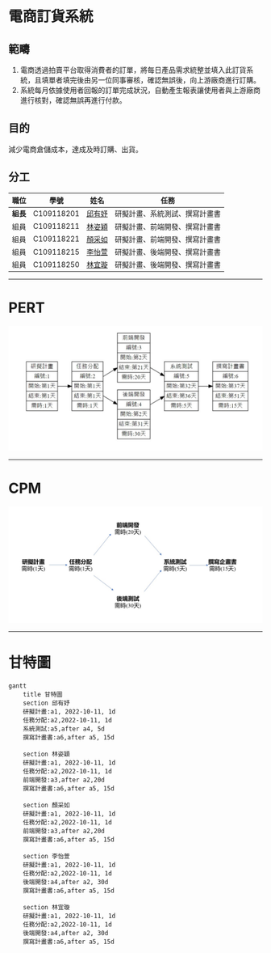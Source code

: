 # 電商訂貨系統

## 範疇
1. 電商透過拍賣平台取得消費者的訂單，將每日產品需求統整並填入此訂貨系統，且填單者填完後由另一位同事審核，確認無誤後，向上游廠商進行訂購。
2. 系統每月依據使用者回報的訂單完成狀況，自動產生報表讓使用者與上游廠商進行核對，確認無誤再進行付款。
## 目的
減少電商倉儲成本，達成及時訂購、出貨。

## 分工

| 職位 | 學號 | 姓名 | 任務 |
| :---: | :---: | :---: | :---: |
| **組長** | C109118201 | [邱有妤](https://github.com/Wendy30418/2022-3b/blob/main/README.md) | 研擬計畫、系統測試、撰寫計畫書 |
| 組員 | C109118211 | [林姿穎](https://github.com/abcdefuuuu/2022-3b/blob/main/README.md) | 研擬計畫、前端開發、撰寫計畫書 |
| 組員 | C109118221 | [顏采如](https://github.com/0808jessie/2022-3b/blob/main/README.md) | 研擬計畫、前端開發、撰寫計畫書 |
| 組員 | C109118215 | [李怡萱](https://github.com/bovcu13/2022-3b) | 研擬計畫、後端開發、撰寫計畫書 |
| 組員 | C109118250 | [林宜璇](https://github.com/Hsxxnil/2022-3b/blob/main/README.md) | 研擬計畫、後端開發、撰寫計畫書 |

***
# PERT
![PERT](PERT.jpg "PERT")
***
# CPM
![CPM](CPM.jpg "CPM")
***
# 甘特圖
```mermaid
gantt
    title 甘特圖
    section 邱有妤
    研擬計畫:a1, 2022-10-11, 1d
    任務分配:a2,2022-10-11, 1d
    系統測試:a5,after a4, 5d
    撰寫計畫書:a6,after a5, 15d
    
    section 林姿穎
    研擬計畫:a1, 2022-10-11, 1d
    任務分配:a2,2022-10-11, 1d
    前端開發:a3,after a2,20d
    撰寫計畫書:a6,after a5, 15d
    
    section 顏采如
    研擬計畫:a1, 2022-10-11, 1d
    任務分配:a2,2022-10-11, 1d
    前端開發:a3,after a2,20d
    撰寫計畫書:a6,after a5, 15d
    
    section 李怡萱
    研擬計畫:a1, 2022-10-11, 1d
    任務分配:a2,2022-10-11, 1d
    後端開發:a4,after a2, 30d
    撰寫計畫書:a6,after a5, 15d
    
    section 林宜璇
    研擬計畫:a1, 2022-10-11, 1d
    任務分配:a2,2022-10-11, 1d
    後端開發:a4,after a2, 30d
    撰寫計畫書:a6,after a5, 15d
```
